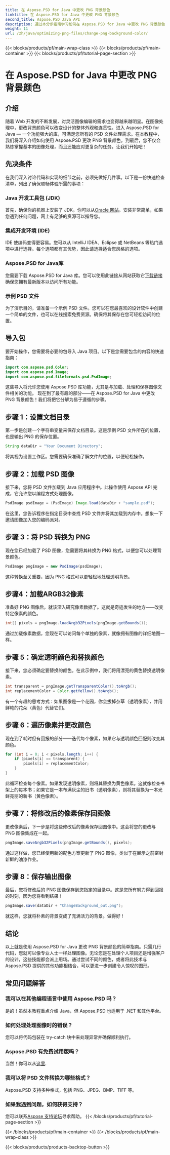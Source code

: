 ```yaml
---
title: 在 Aspose.PSD for Java 中更改 PNG 背景颜色
linktitle: 在 Aspose.PSD for Java 中更改 PNG 背景颜色
second_title: Aspose.PSD Java API
description: 通过本分步指南学习如何在 Aspose.PSD for Java 中更改 PNG 背景颜色。包含简单的说明和实际示例。
weight: 11
url: /zh/java/optimizing-png-files/change-png-background-color/
---
```


{{< blocks/products/pf/main-wrap-class >}}
{{< blocks/products/pf/main-container >}}
{{< blocks/products/pf/tutorial-page-section >}}

# 在 Aspose.PSD for Java 中更改 PNG 背景颜色

## 介绍
随着 Web 开发的不断发展，对灵活图像编辑的需求也变得越来越明显。在图像处理中，更改背景颜色可以改变设计的整体外观和连贯性。进入 Aspose.PSD for Java — 一个功能强大的库，可满足您所有的 PSD 文件处理需求。在本教程中，我们将深入介绍如何使用 Aspose.PSD 更改 PNG 背景颜色。到最后，您不仅会熟练掌握基本的图像处理，而且还能应对更复杂的任务。让我们开始吧！
## 先决条件
在我们深入讨论代码和实现的细节之前，必须先做好几件事。以下是一份快速检查清单，列出了确保顺畅体验所需的事项：
### Java 开发工具包 (JDK)
首先，确保你的机器上安装了 JDK。你可以从[Oracle 网站](https://www.oracle.com/java/technologies/javase-downloads.html)。安装非常简单，如果您遇到任何问题，网上有足够的资源可以指导您。
### 集成开发环境 (IDE)
IDE 使编码变得更容易。您可以从 IntelliJ IDEA、Eclipse 或 NetBeans 等热门选项中进行选择。每个选项都有其优势，因此请选择适合您风格的选项。
### Aspose.PSD for Java库
您需要下载 Aspose.PSD for Java 库。您可以使用此链接从网站获取它[下载链接](https://releases.aspose.com/psd/java/)确保您拥有最新版本以访问所有功能。
### 示例 PSD 文件
为了演示目的，请准备一个示例 PSD 文件。您可以在您最喜欢的设计软件中创建一个简单的文件，也可以在线搜索免费资源。确保将其保存在您可轻松访问的位置。
## 导入包
要开始操作，您需要将必要的包导入 Java 项目。以下是您需要包含的内容的快速指南：
```java
import com.aspose.psd.Color;
import com.aspose.psd.Image;
import com.aspose.psd.fileformats.psd.PsdImage;
```
这些导入将允许您使用 Aspose.PSD 库功能，尤其是与加载、处理和保存图像文件相关的功能。
现在到了最有趣的部分——在 Aspose.PSD for Java 中更改 PNG 背景颜色！我们将把它分解为易于遵循的步骤。
## 步骤 1：设置文档目录
第一步是创建一个字符串变量来保存文档目录。这是示例 PSD 文件所在的位置，也是输出 PNG 的保存位置。
```java
String dataDir = "Your Document Directory";
```
将其视为设置工作区。您需要确保准确了解文件的位置，以便轻松操作。
## 步骤 2：加载 PSD 图像
接下来，您将 PSD 文件加载到 Java 应用程序中。此操作使用 Aspose API 完成，它允许您以编程方式处理图像。
```java
PsdImage psdImage = (PsdImage) Image.load(dataDir + "sample.psd");
```
在这里，您告诉程序在指定目录中查找 PSD 文件并将其加载到内存中。想象一下邀请图像加入您的编码派对。
## 步骤 3：将 PSD 转换为 PNG
现在您已经加载了 PSD 图像，您需要将其转换为 PNG 格式，以便您可以处理背景颜色。
```java
PsdImage pngImage = new PsdImage(psdImage);
```
这种转换至关重要，因为 PNG 格式可以更轻松地处理透明背景。
## 步骤4：加载ARGB32像素
准备好 PNG 图像后，就该深入研究像素数据了。这就是奇迹发生的地方——改变特定像素的颜色。
```java
int[] pixels = pngImage.loadArgb32Pixels(pngImage.getBounds());
```
通过加载像素数据，您现在可以访问每个单独的像素，就像拥有图像的详细地图一样。
## 步骤 5：确定透明颜色和替换颜色
接下来，您必须确定要替换的颜色。在此示例中，我们将用漂亮的黄色替换透明像素。
```java
int transparent = pngImage.getTransparentColor().toArgb();
int replacementColor = Color.getYellow().toArgb();
```
有一个有趣的思考方式：如果图像是一个花园，你会拔掉杂草（透明像素），并用鲜艳的花朵（黄色）代替它们。
## 步骤 6：遍历像素并更改颜色
现在到了耗时但有回报的部分——迭代每个像素，如果它与透明颜色匹配则改变其颜色。
```java
for (int i = 0; i < pixels.length; i++) {
    if (pixels[i] == transparent) {
        pixels[i] = replacementColor;
    }
}
```
此循环检查每个像素。如果发现透明像素，则将其替换为黄色像素。这就像检查书架上的每本书；如果它是一本布满灰尘的旧书（透明像素），则将其替换为一本光鲜亮丽的新书（黄色像素）。
## 步骤 7：将修改后的像素保存回图像
更改像素后，下一步是将这些修改后的像素保存回图像中。这会将您的更改与 PNG 图像集成在一起。
```java
pngImage.saveArgb32Pixels(pngImage.getBounds(), pixels);
```
通过这样做，您已经使用新的配色方案更新了 PNG 图像，类似于在展示之前密封新鲜的油漆作业。
## 步骤 8：保存输出图像
最后，您将修改后的 PNG 图像保存到您指定的目录中。这是您所有努力得到回报的时刻，因为您将看到结果！
```java
pngImage.save(dataDir + "ChangeBackground_out.png");
```
就这样，您就将朴素的背景变成了充满活力的背景。做得好！
## 结论
以上就是使用 Aspose.PSD for Java 更改 PNG 背景颜色的简单指南。只需几行代码，您就可以像专业人士一样处理图像。无论您是在处理个人项目还是增强客户的设计，这些技能都会派上用场。通过尝试不同的颜色，或者将此技术与 Aspose.PSD 提供的其他功能相结合，可以更进一步创建令人惊叹的图形。
## 常见问题解答
### 我可以在其他编程语言中使用 Aspose.PSD 吗？  
是的！虽然本教程重点介绍 Java，但 Aspose.PSD 也适用于 .NET 和其他平台。
### 如何处理处理图像时的错误？  
您可以将代码包装在 try-catch 块中来处理异常并确保顺利执行。
### Aspose.PSD 有免费试用版吗？  
当然！你可以从[这里](https://releases.aspose.com/).
### 我可以将 PSD 文件转换为哪些格式？  
Aspose.PSD 支持多种格式，包括 PNG、JPEG、BMP、TIFF 等。
### 如果我遇到问题，如何获得支持？  
您可以联系[Aspose 支持论坛](https://forum.aspose.com/c/psd/34)寻求帮助。
{{< /blocks/products/pf/tutorial-page-section >}}

{{< /blocks/products/pf/main-container >}}
{{< /blocks/products/pf/main-wrap-class >}}

{{< blocks/products/products-backtop-button >}}
